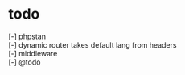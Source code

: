 # todo

[-] phpstan  
[-] dynamic router takes default lang from headers  
[-] middleware  
[-] @todo  
